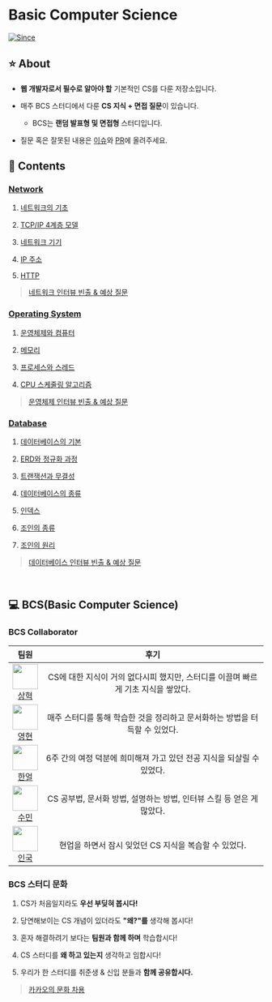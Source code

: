 # Basic Computer Science

[![Since](https://img.shields.io/badge/since-2024.04.01-333333.svg?style=flat-square)](https://github.com/BCS-study/basic-computer-science.io)

## ⭐️ About

- **웹 개발자로서 필수로 알아야 할** 기본적인 CS를 다룬 저장소입니다.
- 매주 BCS 스터디에서 다룬 **CS 지식 + 면접 질문**이 있습니다.

  - BCS는 **랜덤 발표형 및 면접형** 스터디입니다.
- 질문 혹은 잘못된 내용은 [이슈](https://github.com/BCS-study/basic-computer-science/issues)와 [PR](https://github.com/BCS-study/basic-computer-science/pulls)에 올려주세요.

## 📌 Contents

### [Network](Computer%20Science/Network)

1. [네트워크의 기초](Computer%20Science/Network/1.%20네트워크의%20기초.md)

2. [TCP/IP 4계층 모델](Computer%20Science/Network/2.%20TCP%20IP%204계층%20모델.md)

3. [네트워크 기기](Computer%20Science/Network/3.%20네트워크의%20기기.md)


4. [IP 주소](Computer%20Science/Network/4.%20IP%20주소.md)


5. [HTTP](Computer%20Science/Network/5.%20HTTP.md)


> [네트워크 인터뷰 빈출 & 예상 질문](Computer%20Science/Network/interview.md)

### [Operating System](Computer%20Science/Operating%20System)

1. [운영체제와 컴퓨터](Computer%20Science/Operating%20System/1.%20운영체제와%20컴퓨터.md)


2. [메모리](Computer%20Science/Operating%20System/2.%20메모리.md)


3. [프로세스와 스레드](Computer%20Science/Operating%20System/3.%20프로세스와%20스레드.md)


4. [CPU 스케줄링 알고리즘](Computer%20Science/Operating%20System/4.%20CPU%20스케줄링%20알고리즘.md)


> [운영체제 인터뷰 빈출 & 예상 질문](Computer%20Science/Operating%20System/interview.md)

### [Database](Computer%20Science/Database)

1. [데이터베이스의 기본](Computer%20Science/Database/1.%20데이터베이스의%20기본.md)


2. [ERD와 정규화 과정](Computer%20Science/Database/2.%20ERD와%20정규화%20과정.md)


3. [트랜잭션과 무결성](Computer%20Science/Database/3.%20트랜잭션과%20무결성.md)


4. [데이터베이스의 종류](Computer%20Science/Database/4.%20테이터베이스의%20종류.md)


5. [인덱스](Computer%20Science/Database/5.%20인덱스.md)


6. [조인의 종류](Computer%20Science/Database/6.%20조인의%20종류.md)


7. [조인의 원리](Computer%20Science/Database/7.%20조인의%20원리.md)


> [데이터베이스 인터뷰 빈출 & 예상 질문](Computer%20Science/Database/interview.md)

<br>

## 💻 BCS(Basic Computer Science)

### BCS Collaborator

| 팀원 | 후기 |
|:---:|:---:|
| <img src="https://avatars.githubusercontent.com/u/123712285?v=4" width="50"> <br> [상혁](https://github.com/NewCodes7)  | CS에 대한 지식이 거의 없다시피 했지만, 스터디를 이끌며 빠르게 기초 지식을 쌓았다. |
| <img src="https://avatars.githubusercontent.com/u/62226667?v=4" width="50"> <br> [영현](https://github.com/k2645)  | 매주 스터디를 통해 학습한 것을 정리하고 문서화하는 방법을 터득할 수 있었다. |
| <img src="https://avatars.githubusercontent.com/u/62991586?v=4" width="50"> <br> [한얼](https://github.com/OhHaneol)  | 6주 간의 여정 덕분에 희미해져 가고 있던 전공 지식을 되살릴 수 있었다. |
| <img src="https://avatars.githubusercontent.com/u/124219344?v=4" width="50"> <br> [수민](https://github.com/minsu111)  | CS 공부법, 문서화 방법, 설명하는 방법, 인터뷰 스킬 등 얻은 게 많았다. |
| <img src="https://avatars.githubusercontent.com/u/97656198?v=4" width="50"> <br> [인국](https://github.com/ukukdin)  | 현업을 하면서 잠시 잊었던 CS 지식을 복습할 수 있었다. |

### BCS 스터디 문화

1. CS가 처음일지라도 **우선 부딪혀 봅시다!**

2. 당연해보이는 CS 개념이 있더라도 **"왜?"를** 생각해 봅시다!

3. 혼자 해결하려기 보다는 **팀원과 함께 하며** 학습합시다!

4. CS 스터디를 **왜 하고 있는지** 생각하고 임합시다!

5. 우리가 한 스터디를 취준생 & 신입 분들과 **함께 공유합시다.**

> [카카오의 문화 차용](https://careers.kakao.com/kakaolife)
